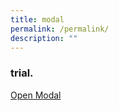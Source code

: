 ```yaml
---
title: modal
permalink: /permalink/
description: ""
---
```

<style>

.close 
	{
      font-size: 45px;
      font-weight: 600;
    }

	
.modal-window 
	{
      position: fixed;
      background-color: rgba(200, 200, 200, 0.75);
      top: 0;
      right: 0;
      bottom: 0;
      left: 0;
      z-index: 999;
      opacity: 0;
      pointer-events: none;
    }
    
.modal-window:target 
	{
      opacity: 1;
      pointer-events: auto;
    }
    
.modal-window > div 
	{
      width: 100%;
			height: 100%;
      position: relative;
      margin: auto auto;
      padding: 2rem;
      background: #fff;
      color: #444;
    }
    
.modal-window header
	{
      font-weight: bold;
   }
    
.modal-close 
	{
      color: #aaa;
      line-height: 50px;
      font-size: 80%;
      position: absolute;
      right: 0;
      text-align: center;
      top: 0;
      width: 70px;
      text-decoration: none;
    }
    
.modal-close:hover 
	{
      color: #000;
    }
    
.modal-window h1 
	{
      font-size: 150%;
      margin: 0 0 15px;
    }

</style>



<h3>trial.</h3>

   <a href="#open-modal">Open Modal</a>
  
<div class="modal-window" id="open-modal">

   <div>
        <a class="modal-close" title="Close" href="#modal-close"><span class="close">×</span></a>
        <h1>Modal</h1>
        <div>Ttfjyfjyghkjgb</div>
      </div>
    </div>